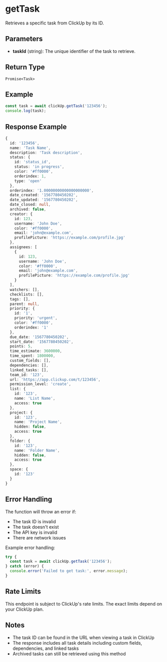 # getTask

Retrieves a specific task from ClickUp by its ID.

## Parameters

- **taskId** (string): The unique identifier of the task to retrieve.

## Return Type

`Promise<Task>`

## Example

```typescript
const task = await clickUp.getTask('123456');
console.log(task);
```

## Response Example

```typescript
{
  id: '123456',
  name: 'Task Name',
  description: 'Task description',
  status: {
    id: 'status_id',
    status: 'in progress',
    color: '#ff0000',
    orderindex: 1,
    type: 'open'
  },
  orderindex: '1.00000000000000000000',
  date_created: '1567780450202',
  date_updated: '1567780450202',
  date_closed: null,
  archived: false,
  creator: {
    id: 123,
    username: 'John Doe',
    color: '#ff0000',
    email: 'john@example.com',
    profilePicture: 'https://example.com/profile.jpg'
  },
  assignees: [
    {
      id: 123,
      username: 'John Doe',
      color: '#ff0000',
      email: 'john@example.com',
      profilePicture: 'https://example.com/profile.jpg'
    }
  ],
  watchers: [],
  checklists: [],
  tags: [],
  parent: null,
  priority: {
    id: '1',
    priority: 'urgent',
    color: '#ff0000',
    orderindex: '1'
  },
  due_date: '1567780450202',
  start_date: '1567780450202',
  points: 5,
  time_estimate: 3600000,
  time_spent: 1800000,
  custom_fields: [],
  dependencies: [],
  linked_tasks: [],
  team_id: '123',
  url: 'https://app.clickup.com/t/123456',
  permission_level: 'create',
  list: {
    id: '123',
    name: 'List Name',
    access: true
  },
  project: {
    id: '123',
    name: 'Project Name',
    hidden: false,
    access: true
  },
  folder: {
    id: '123',
    name: 'Folder Name',
    hidden: false,
    access: true
  },
  space: {
    id: '123'
  }
}
```

## Error Handling

The function will throw an error if:

- The task ID is invalid
- The task doesn't exist
- The API key is invalid
- There are network issues

Example error handling:

```typescript
try {
  const task = await clickUp.getTask('123456');
} catch (error) {
  console.error('Failed to get task:', error.message);
}
```

## Rate Limits

This endpoint is subject to ClickUp's rate limits. The exact limits depend on your ClickUp plan.

## Notes

- The task ID can be found in the URL when viewing a task in ClickUp
- The response includes all task details including custom fields, dependencies, and linked tasks
- Archived tasks can still be retrieved using this method
